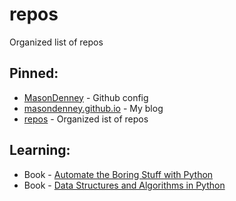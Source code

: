 # repos
Organized list of repos

## Pinned:
- [MasonDenney](https://github.com/MasonDenney/MasonDenney) - Github config
- [masondenney.github.io](https://github.com/MasonDenney/masondenney.github.io) - My blog
- [repos](https://github.com/MasonDenney/repos) - Organized ist of repos

## Learning:
- Book - [Automate the Boring Stuff with Python](https://github.com/MasonDenney/atbswp)
- Book - [Data Structures and Algorithms in Python](https://github.com/MasonDenney/dsaaip)
